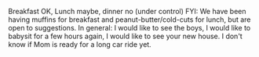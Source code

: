 Breakfast OK, Lunch maybe, dinner no (under control)
FYI: We have been having muffins for breakfast and peanut-butter/cold-cuts for lunch, but are open to suggestions.
In general: I would like to see the boys, I would like to babysit for a few hours again, I would like to see your new house.  I don't know if Mom is ready for a long car ride yet.